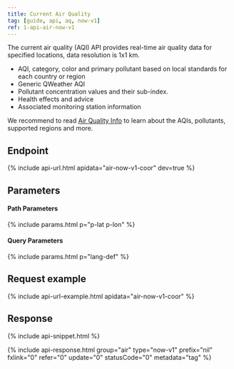```yaml
---
title: Current Air Quality
tag: [guide, api, aq, now-v1]
ref: 1-api-air-now-v1
---
```


The current air quality (AQI) API provides real-time air quality data for specified locations, data resolution is 1x1 km.

- AQI, category, color and primary pollutant based on local standards for each country or region
- Generic QWeather AQI
- Pollutant concentration values and their sub-index.
- Health effects and advice
- Associated monitoring station information

We recommend to read [Air Quality Info](/en/docs/resource/air-info/) to learn about the AQIs, pollutants, supported regions and more.

## Endpoint

{% include api-url.html apidata="air-now-v1-coor" dev=true %}

## Parameters

#### Path Parameters

{% include params.html p="p-lat p-lon" %}

#### Query Parameters

{% include params.html p="lang-def" %}

## Request example

{% include api-url-example.html apidata="air-now-v1-coor" %}

## Response

{% include api-snippet.html %}

{% include api-response.html group="air" type="now-v1" prefix="nil" fxlink="0" refer="0" update="0" statusCode="0" metadata="tag"  %}